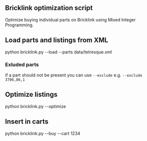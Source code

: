 ## Bricklink optimization script
Optimize buying individual parts on Bricklink using Mixed Integer Programming.

## Load parts and listings from XML
python bricklink.py --load --parts data/tetresque.xml

### Exluded parts
if a part should not be present you can use `--exclude` e.g. `--exclude 3706,86,1`

## Optimize listings
python bricklink.py --optimize

## Insert in carts
python bricklink.py --buy --cart 1234